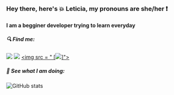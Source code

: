 ### Hey there, here's :collision: Leticia, my pronouns are she/her ❗
#### I am a begginer developer trying to learn everyday

##### 🔍 Find me: 
[<img src="https://img.shields.io/badge/linkedin-%230077B5.svg?&style=for-the-badge&logo=linkedin&logoColor=white" />](https://www.linkedin.com/in/leticiadedeus/) [<img src = "https://img.shields.io/badge/instagram-%23E4405F.svg?&style=for-the-badge&logo=instagram&logoColor=white">](https://www.instagram.com/_leticiaphoto/) 
 [<img src = " [<img src = "https://img.shields.io/badge/instagram-%23E4405F.svg?&style=for-the-badge&logo=instagram&logoColor=white">]">](leticia.cddeus@gmail.com)

##### 📢 See what I am doing:

![GitHub stats](https://github-readme-stats.vercel.app/api?username=leticiadedeus&show-icons=true)

<!--
**leticiadedeus/leticiadedeus** is a ✨ _special_ ✨ repository because its `README.md` (this file) appears on your GitHub profile.

Here are some ideas to get you started:

- 🔭 I’m currently working on ...
- 🌱 I’m currently learning ...
- 👯 I’m looking to collaborate on ...
- 🤔 I’m looking for help with ...
- 💬 Ask me about ...
- 📫 How to reach me: ...
- 😄 Pronouns: ...
- ⚡ Fun fact: ...
-->

